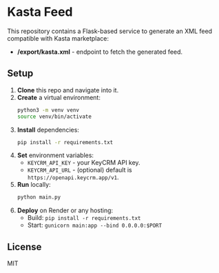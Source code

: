 # Kasta Feed

This repository contains a Flask-based service to generate an XML feed compatible with Kasta marketplace:
- **/export/kasta.xml** - endpoint to fetch the generated feed.

## Setup

1. **Clone** this repo and navigate into it.
2. **Create** a virtual environment:
   ```bash
   python3 -m venv venv
   source venv/bin/activate
   ```
3. **Install** dependencies:
   ```bash
   pip install -r requirements.txt
   ```
4. **Set** environment variables:
   - `KEYCRM_API_KEY` - your KeyCRM API key.
   - `KEYCRM_API_URL` - (optional) default is `https://openapi.keycrm.app/v1`.
5. **Run** locally:
   ```bash
   python main.py
   ```
6. **Deploy** on Render or any hosting:
   - Build: `pip install -r requirements.txt`
   - Start: `gunicorn main:app --bind 0.0.0.0:$PORT`

## License

MIT
